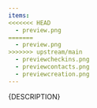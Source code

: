 ```yaml
---
items:
<<<<<<< HEAD
  - preview.png 
=======
  - preview.png
>>>>>>> upstream/main
  - previewcheckins.png
  - previewcontacts.png
  - previewcreation.png
---
```


{DESCRIPTION}
